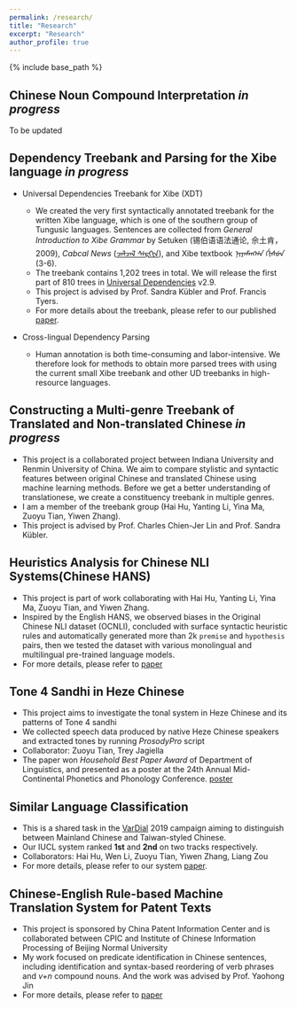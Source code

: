 ```yaml
---
permalink: /research/
title: "Research"
excerpt: "Research"
author_profile: true
---
```


{% include base_path %}

Chinese Noun Compound Interpretation _in progress_
---
To be updated

Dependency Treebank and Parsing for the Xibe language _in progress_
-----

* Universal Dependencies Treebank for Xibe (XDT)
	* We created the very first syntactically annotated treebank for the written Xibe language, which is one of the southern group of Tungusic languages. Sentences are collected from _General Introduction to Xibe Grammar_ by Setuken (锡伯语语法通论, 佘土肯，2009), _Cabcal News_ ([ᠴᠠᠯᠴᠠᠯ ᠰᡝᠷᡣᡞᠨ](https://en.wikipedia.org/wiki/Qapqal_News)), and Xibe textbook _ᠨᡞᠶᠠᠮᠠᡢᡤᠠ ᡤᡞᠰᡠᠨ_ (3-6). 
	* The treebank contains 1,202 trees in total. We will release the first part of 810 trees in [Universal Dependencies](https://universaldependencies.org/) v2.9.
	* This project is advised by Prof. Sandra Kübler and Prof. Francis Tyers.
	* For more details about the treebank, please refer to our published [paper](https://aclanthology.org/2020.udw-1.23.pdf).
	

* Cross-lingual Dependency Parsing
	* Human annotation is both time-consuming and labor-intensive. We therefore look for methods to obtain more parsed trees with using the current small Xibe treebank and other UD treebanks in high-resource languages.
	

Constructing a Multi-genre Treebank of Translated and Non-translated Chinese _in progress_
-----
* This project is a collaborated project between Indiana University and Renmin University of China. We aim to compare stylistic and syntactic features between original Chinese and translated Chinese using machine learning methods. Before we get a better understanding of translationese, we create a constituency treebank in multiple genres.
* I am a member of the treebank group (Hai Hu, Yanting Li, Yina Ma, Zuoyu Tian, Yiwen Zhang).
* This project is advised by Prof. Charles Chien-Jer Lin and Prof. Sandra Kübler.


Heuristics Analysis for Chinese NLI Systems(Chinese HANS)
-----
* This project is part of work collaborating with Hai Hu, Yanting Li, Yina Ma, Zuoyu Tian, and Yiwen Zhang. 
* Inspired by the English HANS, we observed biases in the Original Chinese NLI dataset (OCNLI), concluded with surface syntactic heuristic rules and automatically generated more than 2k `premise` and `hypothesis` pairs, then we tested the dataset with various monolingual and multilingual pre-trained language models. 
* For more details, please refer to [paper](https://arxiv.org/pdf/2106.03983.pdf)

Tone 4 Sandhi in Heze Chinese
-----
* This project aims to investigate the tonal system in Heze Chinese and its patterns of Tone 4 sandhi
* We collected speech data produced by native Heze Chinese speakers and extracted tones by running _ProsodyPro_ script
* Collaborator: Zuoyu Tian, Trey Jagiella
* The paper won _Household Best Paper Award_ of Department of Linguistics, and presented as a poster at the 24th Annual Mid-Continental Phonetics and Phonology Conference. [poster](https://www.researchgate.net/publication/337719636_TONE_4_SANDHI_IN_HEZE_CHINESE_TONE_4_SANDHI_IN_HEZE_CHINESE?channel=doi&linkId=5de6a4fc299bf10bc33d4efd&showFulltext=true)
	
Similar Language Classification
-----
* This is a shared task in the [VarDial](https://sites.google.com/view/vardial2019/campaign?authuser=0) 2019 campaign aiming to distinguish between Mainland Chinese and Taiwan-styled Chinese. 
* Our IUCL system ranked **1st** and **2nd** on two tracks respectively. 
* Collaborators: Hai Hu, Wen Li, Zuoyu Tian, Yiwen Zhang, Liang Zou
* For more details, please refer to our system [paper](http://web.science.mq.edu.au/~smalmasi/vardial6/pdf/W19-1417.pdf).


Chinese-English Rule-based Machine Translation System for Patent Texts
-----
* This project is sponsored by China Patent Information Center and is collaborated between CPIC and Institute of Chinese Information Processing of Beijing Normal University
* My work focused on predicate identification in Chinese sentences, including identification and syntax-based reordering of verb phrases and _v+n_ compound nouns. And the work was advised by Prof. Yaohong Jin
* For more details, please refer to [paper](https://ieeexplore.ieee.org/stamp/stamp.jsp?arnumber=6664632&casa_token=R55AgvuiX1oAAAAA:tpluD0pFSx9RSo9DCYzK6wX-KQ9cxmlTETGgFYUyPmMX5EK0rIt26xoZL5aawzihbEXZG1OZZQ&tag=1)


	







